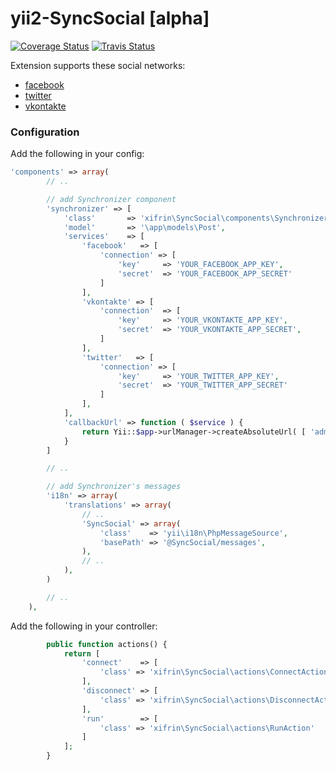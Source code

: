yii2-SyncSocial [alpha]
===============

[![Coverage Status](https://coveralls.io/repos/xifrin/yii2-SyncSocial/badge.png)](https://coveralls.io/r/xifrin/yii2-SyncSocial)
[![Travis Status](https://travis-ci.org/xifrin/yii2-SyncSocial.svg?branch=master)](https://travis-ci.org/xifrin/yii2-SyncSocial)

Extension supports these social networks:

* [facebook](https://facebook.com)
* [twitter](https://twitter.com)
* [vkontakte](https://vk.com)

### Configuration


Add the following in your config:

```php
'components' => array(
        // ..

        // add Synchronizer component
        'synchronizer' => [
            'class'       => 'xifrin\SyncSocial\components\Synchronizer',
            'model'       => '\app\models\Post',
            'services'    => [
                'facebook'   => [
                    'connection' => [
                        'key'     => 'YOUR_FACEBOOK_APP_KEY',
                        'secret'  => 'YOUR_FACEBOOK_APP_SECRET'
                    ]
                ],
                'vkontakte' => [
                    'connection'  => [
                        'key'     => 'YOUR_VKONTAKTE_APP_KEY',
                        'secret'  => 'YOUR_VKONTAKTE_APP_SECRET',
                    ]
                ],
                'twitter'   => [
                    'connection' => [
                        'key'     => 'YOUR_TWITTER_APP_KEY',
                        'secret'  => 'YOUR_TWITTER_APP_SECRET'
                    ]
                ],
            ],
            'callbackUrl' => function ( $service ) {
                return Yii::$app->urlManager->createAbsoluteUrl( [ 'admin/sync/connect', 'service' => $service ] );
            }
        ]

        // ..

        // add Synchronizer's messages
        'i18n' => array(
            'translations' => array(
                // ..
                'SyncSocial' => array(
                    'class'    => 'yii\i18n\PhpMessageSource',
                    'basePath' => '@SyncSocial/messages',
                ),
                // ..
            ),
        )

        // ..
    ),
```



Add the following in your controller:
```php
        public function actions() {
            return [
                'connect'    => [
                    'class' => 'xifrin\SyncSocial\actions\ConnectAction'
                ],
                'disconnect' => [
                    'class' => 'xifrin\SyncSocial\actions\DisconnectAction'
                ],
                'run'        => [
                    'class' => 'xifrin\SyncSocial\actions\RunAction'
                ]
            ];
        }
```